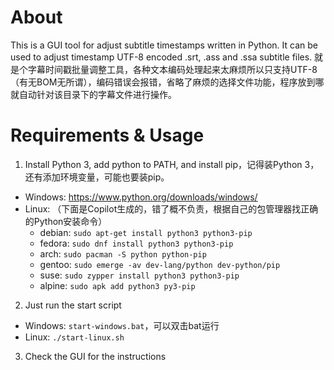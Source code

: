 # About
This is a GUI tool for adjust subtitle timestamps written in Python. It can be used to adjust timestamp UTF-8 encoded .srt, .ass and .ssa subtitle files.
就是个字幕时间戳批量调整工具，各种文本编码处理起来太麻烦所以只支持UTF-8（有无BOM无所谓），编码错误会报错，省略了麻烦的选择文件功能，程序放到哪就自动针对该目录下的字幕文件进行操作。

# Requirements & Usage
1. Install Python 3, add python to PATH, and install pip，记得装Python 3，还有添加环境变量，可能也要装pip。
  - Windows: https://www.python.org/downloads/windows/
  - Linux: （下面是Copilot生成的，错了概不负责，根据自己的包管理器找正确的Python安装命令）
    - debian: `sudo apt-get install python3 python3-pip`
    - fedora: `sudo dnf install python3 python3-pip`
    - arch: `sudo pacman -S python python-pip`
    - gentoo: `sudo emerge -av dev-lang/python dev-python/pip`
    - suse: `sudo zypper install python3 python3-pip`
    - alpine: `sudo apk add python3 py3-pip`
2. Just run the start script
  - Windows: `start-windows.bat`，可以双击bat运行
  - Linux: `./start-linux.sh`
3. Check the GUI for the instructions